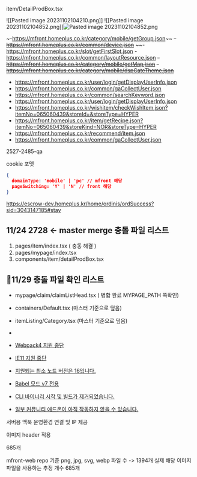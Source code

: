 

item/DetailProdBox.tsx

![[Pasted image 20231102104210.png]]
![[Pasted image 20231102104852.png]]![Pasted image 20231102104852.png](app://f2bb3a49b134ba435fecc99094f10794fa72/Users/junni34/workspace/junD/StudyPark/Note/01/Pasted%20image%2020231102104852.png?1698889732570)


~-https://mfront.homeplus.co.kr/category/mobile/getGroup.json~~
~~-https://mfront.homeplus.co.kr/common/device.json~~
~~-https://mfront.homeplus.co.kr/slot/getFirstSlot.json
-https://mfront.homeplus.co.kr/common/layoutResource.json
~~-https://mfront.homeplus.co.kr/category/mobile/getMap.json~~
~~-https://mfront.homeplus.co.kr/category/mobile/dspCateTheme.json~~
- https://mfront.homeplus.co.kr/user/login/getDisplayUserInfo.json
- https://mfront.homeplus.co.kr/common/gaCollectUser.json
-   https://mfront.homeplus.co.kr/common/searchKeyword.json
-   https://mfront.homeplus.co.kr/user/login/getDisplayUserInfo.json
- https://mfront.homeplus.co.kr/wishitem/checkWishItem.json?itemNo=065060439&storeId=&storeType=HYPER
- https://mfront.homeplus.co.kr/item/getRecipe.json?itemNo=065060439&storeKind=NOR&storeType=HYPER
- https://mfront.homeplus.co.kr/recommend/item.json
-   https://mfront.homeplus.co.kr/common/gaCollectUser.json







2527-2485-qa




cookie 포멧

```json
{
  domainType: 'mobile' | 'pc' // mfront 해당
  pageSwitching: 'Y' | 'N' // front 해당
}

```


https://escrow-dev.homeplus.kr/home/ordinis/ordSuccess?sid=3043147185#stay




## 11/24 2728 <- master merge 충돌 파일 리스트

1. pages/item/index.tsx ( 충동 해결 )
2. pages/mypage/index.tsx
3. components/item/detailProdBox.tsx


## 11/29 충돌 파일 확인 리스트 
- mypage/claim/claimListHead.tsx ( 병합 완료 MYPAGE_PATH 쪽확인)
- containers/Default.tsx (마스터 기준으로 덮음)
- itemListing/Category.tsx (마스터 기준으로 덮음)
- 



- [Webpack4 지원 중단](https://github.com/storybookjs/storybook/blob/next/MIGRATION.md#webpack4-support-discontinued)
- [IE11 지원 중단](https://github.com/storybookjs/storybook/blob/next/MIGRATION.md#modern-browser-support)
- [지원되는 최소 노드 버전은 16입니다.](https://github.com/storybookjs/storybook/blob/next/MIGRATION.md#dropped-support-for-node-15-and-below)
- [Babel 모드 v7 전용](https://github.com/storybookjs/storybook/blob/next/MIGRATION.md#babel-mode-v7-exclusively)
- [CLI 바이너리 시작 및 빌드가 제거되었습니다.](https://github.com/storybookjs/storybook/blob/next/MIGRATION.md#start-storybook--build-storybook-binaries-removed)
- [일부 커뮤니티 애드온이 아직 작동하지 않을 수 있습니다.](https://github.com/storybookjs/storybook/blob/next/MIGRATION.md#specific-instructions-for-addon-users)


서버용 맥북 운영환경 연결 및 IP 제공

이미지 header 적용

685개

mfront-web repo 기준
png, jpg, svg, webp  파일 수  -> 1394개
실제 해당 이미지 파일을 사용하는 추정 개수 685개 